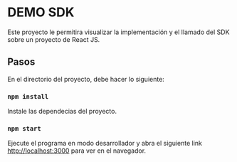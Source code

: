 # DEMO SDK

Este proyecto le permitira visualizar la implementación y el llamado del SDK sobre un proyecto de React JS.

## Pasos

En el directorio del proyecto, debe hacer lo siguiente:

### `npm install`

Instale las dependecias del proyecto.

### `npm start`

Ejecute el programa en modo desarrollador y abra el siguiente link [http://localhost:3000](http://localhost:3000) para ver en el navegador.
